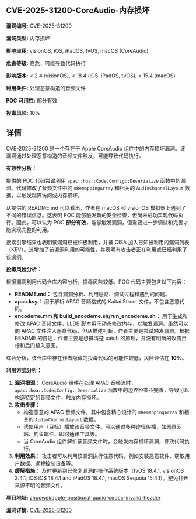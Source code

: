 ## CVE-2025-31200-CoreAudio-内存损坏

**漏洞编号:** CVE-2025-31200

**漏洞类型:** 内存损坏

**影响应用:** visionOS, iOS, iPadOS, tvOS, macOS (CoreAudio)

**危害等级:** 高危，可能导致代码执行

**影响版本:** < 2.4 (visionOS), < 18.4 (iOS, iPadOS, tvOS), < 15.4 (macOS)

**利用条件:** 处理恶意构造的音频文件

**POC 可用性:** 部分有效

**投毒风险:** 10%

## 详情

CVE-2025-31200 是一个存在于 Apple CoreAudio 组件中的内存损坏漏洞。该漏洞通过处理恶意构造的音频文件触发，可能导致代码执行。 

**有效性分析：**

提供的 POC 代码尝试利用 `apac::hoa::CodecConfig::Deserialize` 函数中的漏洞。代码修改了音频文件中的 `mRemappingArray` 和相关的 `AudioChannelLayout` 数据，以触发越界访问或内存损坏。 

从提供的 README.md 可以看出，作者在 macOS 和 visionOS 模拟器上遇到了不同的错误信息。这表明 POC 能够触发新的安全检查，但尚未成功实现代码执行。因此，可以认为 POC **部分有效**，能够触发漏洞，但需要进一步调试和完善才能实现完整的利用。

搜索引擎结果也表明该漏洞已被积极利用，并被 CISA 加入已知被利用的漏洞列表（KEV）。这增加了该漏洞利用的可能性，并表明有攻击者正在利用或已经利用了该漏洞。

**投毒风险分析：**

根据漏洞利用代码仓库内容分析，投毒风险较低。POC 代码主要包含以下内容：

*   **README.md：** 包含漏洞分析、利用思路、调试过程和遇到的问题。
*   **apac.ksy：**  用于解析 APAC 音频格式的 Kaitai Struct 文件，不包含恶意代码。
*   **encodeme.mm 和 build_encodeme.sh/run_encodeme.sh：** 用于生成和修改 APAC 音频文件，LLDB 脚本用于动态修改内存，以触发漏洞。虽然可以向 APAC 文件注入恶意代码，但从描述判断，作者主要是尝试触发漏洞。根据 README 的自述，作者主要是想搞清楚 patch 的原理，并没有明确的攻击目标和后门植入意图。

综合分析，该仓库中存在作者隐藏的投毒代码的可能性较低，风险评估在 **10%**。

**利用方式分析：**

1.  **漏洞根源：** CoreAudio 组件在处理 APAC 音频流时，`apac::hoa::CodecConfig::Deserialize` 函数中的边界检查不完善，导致可以构造特定的音频文件，触发内存损坏。
2.  **攻击步骤：**
    *   构造恶意的 APAC 音频文件，其中包含精心设计的 `mRemappingArray` 和相关的 `AudioChannelLayout` 数据。
    *   诱使用户（目标）播放该音频文件。可以通过多种途径传播，如恶意网站、钓鱼邮件、即时通讯工具等。
    *   当 CoreAudio 组件解析该音频文件时，会触发内存损坏漏洞，导致代码执行。
3.  **利用效果：** 攻击者可以利用该漏洞执行任意代码，例如安装恶意软件、窃取用户数据、远程控制设备等。
4.  **缓解措施：** 及时更新到已修复漏洞的操作系统版本（tvOS 18.4.1, visionOS 2.4.1, iOS iOS 18.4.1 and iPadOS 18.4.1, macOS Sequoia 15.4.1）。避免打开来源不明的音频文件。

**项目地址:** [zhuowei/apple-positional-audio-codec-invalid-header](https://github.com/zhuowei/apple-positional-audio-codec-invalid-header)

**漏洞详情:** [CVE-2025-31200](https://nvd.nist.gov/vuln/detail/CVE-2025-31200)